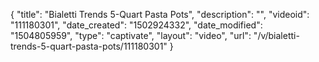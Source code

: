 {
    "title": "Bialetti Trends 5-Quart Pasta Pots",
    "description": "",
    "videoid": "111180301",
    "date_created": "1502924332",
    "date_modified": "1504805959",
    "type": "captivate",
    "layout": "video",
    "url": "\/v\/bialetti-trends-5-quart-pasta-pots\/111180301"
}